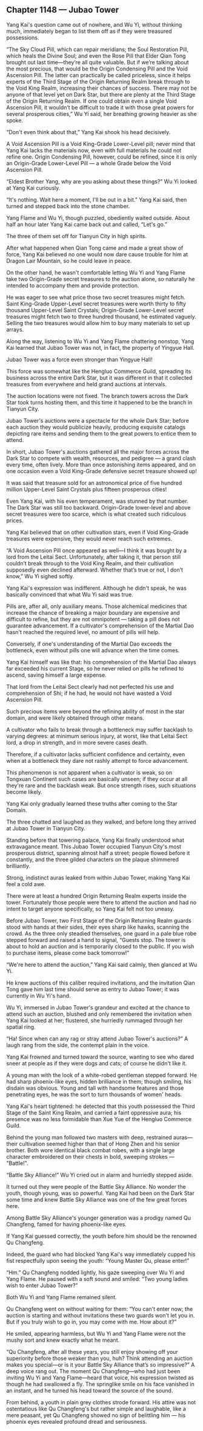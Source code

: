 ## Chapter 1148 — Jubao Tower

Yang Kai's question came out of nowhere, and Wu Yi, without thinking much, immediately began to list them off as if they were treasured possessions.

“The Sky Cloud Pill, which can repair meridians; the Soul Restoration Pill, which heals the Divine Soul; and even the Rose Pill that Elder Qian Tong brought out last time—they’re all quite valuable. But if we’re talking about the most precious, that would be the Origin Condensing Pill and the Void Ascension Pill. The latter can practically be called priceless, since it helps experts of the Third Stage of the Origin Returning Realm break through to the Void King Realm, increasing their chances of success. There may not be anyone of that level yet on Dark Star, but there are plenty at the Third Stage of the Origin Returning Realm. If one could obtain even a single Void Ascension Pill, it wouldn’t be difficult to trade it with those great powers for several prosperous cities,” Wu Yi said, her breathing growing heavier as she spoke.

“Don't even think about that,” Yang Kai shook his head decisively.

A Void Ascension Pill is a Void King-Grade Lower-Level pill; never mind that Yang Kai lacks the materials now, even with full materials he could not refine one. Origin Condensing Pill, however, could be refined, since it is only an Origin-Grade Lower-Level Pill — a whole Grade below the Void Ascension Pill.

“Eldest Brother Yang, why are you asking about these things?” Wu Yi looked at Yang Kai curiously.

“It's nothing. Wait here a moment, I'll be out in a bit.” Yang Kai said, then turned and stepped back into the stone chamber.

Yang Flame and Wu Yi, though puzzled, obediently waited outside. About half an hour later Yang Kai came back out and called, “Let's go.”

The three of them set off for Tianyun City in high spirits.

After what happened when Qian Tong came and made a great show of force, Yang Kai believed no one would now dare cause trouble for him at Dragon Lair Mountain, so he could leave in peace.

On the other hand, he wasn't comfortable letting Wu Yi and Yang Flame take two Origin-Grade secret treasures to the auction alone, so naturally he intended to accompany them and provide protection.

He was eager to see what price those two secret treasures might fetch. Saint King-Grade Upper-Level secret treasures were worth thirty to fifty thousand Upper-Level Saint Crystals; Origin-Grade Lower-Level secret treasures might fetch two to three hundred thousand, he estimated vaguely. Selling the two treasures would allow him to buy many materials to set up arrays.

Along the way, listening to Wu Yi and Yang Flame chattering nonstop, Yang Kai learned that Jubao Tower was not, in fact, the property of Yingyue Hall.

Jubao Tower was a force even stronger than Yingyue Hall!

This force was somewhat like the Hengluo Commerce Guild, spreading its business across the entire Dark Star, but it was different in that it collected treasures from everywhere and held grand auctions at intervals.

The auction locations were not fixed. The branch towers across the Dark Star took turns hosting them, and this time it happened to be the branch in Tianyun City.

Jubao Tower's auctions were a spectacle for the whole Dark Star; before each auction they would publicize heavily, producing exquisite catalogs depicting rare items and sending them to the great powers to entice them to attend.

In short, Jubao Tower's auctions gathered all the major forces across the Dark Star to compete with wealth, resources, and pedigree — a grand clash every time, often lively. More than once astonishing items appeared, and on one occasion even a Void King-Grade defensive secret treasure showed up!

It was said that treasure sold for an astronomical price of five hundred million Upper-Level Saint Crystals plus fifteen prosperous cities!

Even Yang Kai, with his even temperament, was stunned by that number. The Dark Star was still too backward. Origin-Grade lower-level and above secret treasures were too scarce, which is what created such ridiculous prices.

Yang Kai believed that on other cultivation stars, even if Void King-Grade treasures were expensive, they would never reach such extremes.

“A Void Ascension Pill once appeared as well—I think it was bought by a lord from the Leitai Sect. Unfortunately, after taking it, that person still couldn’t break through to the Void King Realm, and their cultivation supposedly even declined afterward. Whether that’s true or not, I don’t know,” Wu Yi sighed softly.

Yang Kai's expression was indifferent. Although he didn't speak, he was basically convinced that what Wu Yi said was true.

Pills are, after all, only auxiliary means. Those alchemical medicines that increase the chance of breaking a major boundary are expensive and difficult to refine, but they are not omnipotent — taking a pill does not guarantee advancement. If a cultivator's comprehension of the Martial Dao hasn't reached the required level, no amount of pills will help.

Conversely, if one's understanding of the Martial Dao exceeds the bottleneck, even without pills one will advance when the time comes.

Yang Kai himself was like that: his comprehension of the Martial Dao always far exceeded his current Stage, so he never relied on pills he refined to ascend, saving himself a large expense.

That lord from the Leitai Sect clearly had not perfected his use and comprehension of Shi; if he had, he would not have wasted a Void Ascension Pill.

Such precious items were beyond the refining ability of most in the star domain, and were likely obtained through other means.

A cultivator who fails to break through a bottleneck may suffer backlash to varying degrees: at minimum serious injury, at worst, like that Leitai Sect lord, a drop in strength, and in more severe cases death.

Therefore, if a cultivator lacks sufficient confidence and certainty, even when at a bottleneck they dare not rashly attempt to force advancement.

This phenomenon is not apparent when a cultivator is weak, so on Tongxuan Continent such cases are basically unseen; if they occur at all they're rare and the backlash weak. But once strength rises, such situations become likely.

Yang Kai only gradually learned these truths after coming to the Star Domain.

The three chatted and laughed as they walked, and before long they arrived at Jubao Tower in Tianyun City.

Standing before that towering palace, Yang Kai finally understood what extravagance meant. This Jubao Tower occupied Tianyun City's most prosperous district, spanning almost half a street; people flowed before it constantly, and the three gilded characters on the plaque shimmered brilliantly.

Strong, indistinct auras leaked from within Jubao Tower, making Yang Kai feel a cold awe.

There were at least a hundred Origin Returning Realm experts inside the tower. Fortunately those people were there to attend the auction and had no intent to target anyone specifically, so Yang Kai felt not too uneasy.

Before Jubao Tower, two First Stage of the Origin Returning Realm guards stood with hands at their sides, their eyes sharp like hawks, scanning the crowd. As the three only steadied themselves, one guard in a pale blue robe stepped forward and raised a hand to signal, “Guests stop. The tower is about to hold an auction and is temporarily closed to the public. If you wish to purchase items, please come back tomorrow!”

“We're here to attend the auction,” Yang Kai said calmly, then glanced at Wu Yi.

He knew auctions of this caliber required invitations, and the invitation Qian Tong gave him last time should serve as entry to Jubao Tower; it was currently in Wu Yi's hand.

Wu Yi, immersed in Jubao Tower's grandeur and excited at the chance to attend such an auction, blushed and only remembered the invitation when Yang Kai looked at her; flustered, she hurriedly rummaged through her spatial ring.

“Ha! Since when can any rag or stray attend Jubao Tower's auctions?” A laugh rang from the side, the contempt plain in the voice.

Yang Kai frowned and turned toward the source, wanting to see who dared sneer at people as if they were dogs and cats; of course he didn't like it.

A young man with the look of a white-robed gentleman stepped forward. He had sharp phoenix-like eyes, hidden brilliance in them; though smiling, his disdain was obvious. Young and tall with handsome features and those penetrating eyes, he was the sort to turn thousands of women' heads.

Yang Kai's heart tightened: he detected that this youth possessed the Third Stage of the Saint King Realm, and carried a faint oppressive aura; his presence was no less formidable than Xue Yue of the Hengluo Commerce Guild.

Behind the young man followed two masters with deep, restrained auras—their cultivation seemed higher than that of Hong Zhen and his senior brother. Both wore identical black combat robes, with a single large character embroidered on their chests in bold, sweeping strokes — "Battle!".

“Battle Sky Alliance!” Wu Yi cried out in alarm and hurriedly stepped aside.

It turned out they were people of the Battle Sky Alliance. No wonder the youth, though young, was so powerful. Yang Kai had been on the Dark Star some time and knew Battle Sky Alliance was one of the few great forces here.

Among Battle Sky Alliance's younger generation was a prodigy named Qu Changfeng, famed for having phoenix-like eyes.

If Yang Kai guessed correctly, the youth before him should be the renowned Qu Changfeng.

Indeed, the guard who had blocked Yang Kai's way immediately cupped his fist respectfully upon seeing the youth: “Young Master Qu, please enter!”

“Hm.” Qu Changfeng nodded lightly, his gaze sweeping over Wu Yi and Yang Flame. He paused with a soft sound and smiled: “Two young ladies wish to enter Jubao Tower?”

Both Wu Yi and Yang Flame remained silent.

Qu Changfeng went on without waiting for them: “You can't enter now; the auction is starting and without invitations these two guards won't let you in. But if you truly wish to go in, you may come with me. How about it?”

He smiled, appearing harmless, but Wu Yi and Yang Flame were not the mushy sort and knew exactly what he meant.

“Qu Changfeng, after all these years, you still enjoy showing off your superiority before those weaker than you, huh? Think attending an auction makes you special—or is it your Battle Sky Alliance that’s so impressive?” A deep voice rang out. The moment Qu Changfeng—who had just been inviting Wu Yi and Yang Flame—heard that voice, his expression twisted as though he had swallowed a fly. The springlike smile on his face vanished in an instant, and he turned his head toward the source of the sound.

From behind, a youth in plain grey clothes strode forward. His attire was not ostentatious like Qu Changfeng's but rather simple and laughable, like a mere peasant, yet Qu Changfeng showed no sign of belittling him — his phoenix eyes revealed profound dread and seriousness.